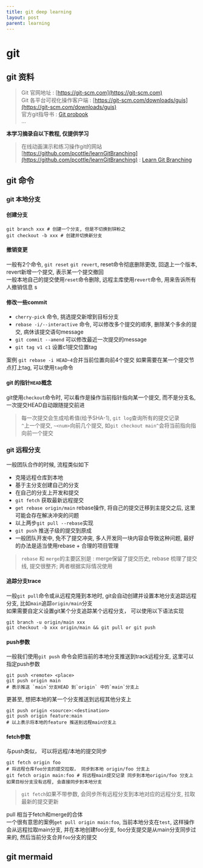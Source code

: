 ```yaml
---
title: git deep learning
layout: post
parent: learning
---
```


# git

## git 资料

> Git 官网地址 : [https://git-scm.com](https://git-scm.com)  
> Git 各平台可视化操作客户端 : [https://git-scm.com/downloads/guis](https://git-scm.com/downloads/guis)  
> 官方git指导书 : [Git probook](https://git-scm.com/book/en/v2)  
> ...

**本学习摘录自以下教程, 仅提供学习**  

> 在线动画演示和练习操作git的网站 [https://github.com/pcottle/learnGitBranching](https://github.com/pcottle/learnGitBranching) : [Learn Git Branching](https://learngitbranching.js.org)  

## git 命令 

### git 本地分支

#### 创建分支

```shell
git branch xxx # 创建一个分支, 但是不切换到锌粉之
git checkout -b xxx # 创建并切换新分支 
```

#### 撤销变更

一般有2个命令, `git reset` `git revert`, reset命令彻底删除更改, 回退上一个版本, revert新增一个提交, 表示某一个提交撤回  
一般本地自己的提交使用`reset`命令删除, 远程主库使用`revert`命令, 用来告诉所有人撤销信息  s

#### 修改一些commit

- `cherry-pick` 命令, 挑选提交新增到目标分支  
- `rebase -i/--interactive` 命令, 可以修改多个提交的顺序, 删除某个多余的提交, 病休该提交语句message  
- `git commit --amend` 可以修改最近一次提交的message
- `git tag v1 c1` 设置c1提交位置tag  

案例 `git rebase -i HEAD~4`合并当前位置向前4个提交 
如果需要在某一个提交节点打上tag, 可以使用`tag`命令

#### git 的指针`HEAD`概念

git使用`checkout`命令时, 可以看作是操作当前指针指向某一个提交, 而不是分支名, 一次提交HEAD自动跟随提交前进  

> 每一次提交会生成哈希值(给予SHA-1), `git log`查询所有的提交记录  
> `^`上一个提交, `~<num>`向前几个提交, 如`git checkout main^`会将当前指向指向前一个提交

### git 远程分支 

一般团队合作的时候, 流程类似如下  
- 克隆远程仓库到本地
- 基于主分支创建自己的分支
- 在自己的分支上开发和提交
- `git fetch` 获取最新远程提交
- `get rebase origin/main` rebase操作, 将自己的提交迁移到主提交之后, 这里可能会存在解决冲突的问题
- 以上两步`git pull --rebase`实现
- `git push` 推送子级的提交到原成
- 一般团队开发中, 免不了提交冲突, 多人开发同一块内容会导致这种问题, 最好的办法是适当使用rebase + 合理的项目管理 

> `rebase` 和 `merge`的主要区别是 : merge保留了提交历史, rebase 梳理了提交线, 提交很整齐; 两者根据实际情况使用  

#### 追踪分支trace

一般`git pull`命令或从远程克隆到本地时, git会自动创建并设置本地分支追踪远程分支, 比如`main`追踪`origin/main`分支  
如果需要自定义设置git某个分支追踪某个远程分支， 可以使用以下语法实现  

```shell
git branch -u origin/main xxx 
git checkout -b xxx origin/main && git pull or git push
```

#### push参数

一般我们使用`git push` 命令会把当前的本地分支推送到track远程分支, 这里可以指定push参数  
```shell
git push <remote> <place>
git push origin main
# 表示推送 `main`分支HEAD 到`origin` 中的`main`分支上 
```
更甚至, 想把本地的某一个分支推送到远程其他分支上  
```shell
git push origin <source>:<destination> 
git push origin feature:main
# 以上表示将本地的feature 推送到远程main分支上 
```

#### fetch参数

与push类似， 可以将远程/本地的提交同步  

```shell
git fetch origin foo
# 将远程仓库foo分支的提交拉取， 同步到本地 origin/foo 分支上
git fetch origin main:foo # 将远程main提交记录 同步到本地origin/foo 分支上
如果目标分支没有远程, 会直接同步到本地分支
```

> `git fetch`如果不带参数, 会同步所有远程分支到本地对应的远程分支, 拉取最新的提交更新  

pull 相当于fetch和merge的合体  
一个很有意思的案例`get pull origin main:foo`, 当前本地分支在`test`, 这样操作会从远程拉取main分支, 并在本地创建foo分支, foo分支提交是从main分支同步过来的, 然后当前分支合并`foo`分支的提交  

## git mermaid 



